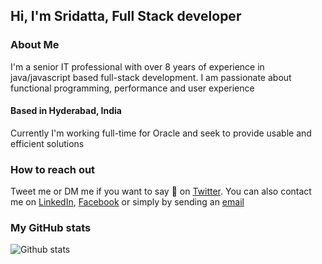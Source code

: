 ## Hi, I'm Sridatta, Full Stack developer

<!--
**Sridatta19/Sridatta19** is a ✨ _special_ ✨ repository because its `README.md` (this file) appears on your GitHub profile.

Here are some ideas to get you started:

- 🔭 I’m currently working on ...
- 🌱 I’m currently learning ...
- 👯 I’m looking to collaborate on ...
- 🤔 I’m looking for help with ...
- 💬 Ask me about ...
- 📫 How to reach me: ...
- 😄 Pronouns: ...
- ⚡ Fun fact: ...
-->

### About Me
I'm a senior IT professional with over 8 years of experience in java/javascript based full-stack development. I am passionate about functional programming, performance and user experience

#### Based in Hyderabad, India
Currently I'm working full-time for Oracle and seek to provide usable and efficient solutions

### How to reach out
Tweet me or DM me if you want to say 👋 on [Twitter](https://twitter.com/dattacrew19). You can also contact me on [LinkedIn](https://www.linkedin.com/in/sridatta7/), [Facebook](https://www.facebook.com/sridattap1/) or simply by sending an [email](mailto:dattacrew19@gmail.com)

### My GitHub stats
![Github stats](https://github-readme-stats.vercel.app/api?username=Sridatta19&show_icons=true&title_color=E9C46A&icon_color=2A9D8F&text_color=F4A261&bg_color=264653)
